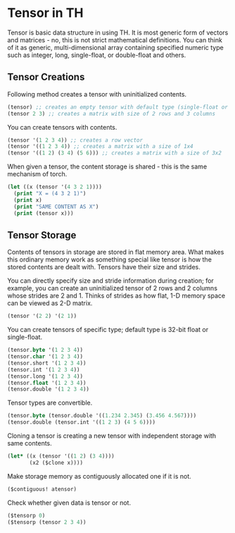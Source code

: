 # Tensor in TH

Tensor is basic data structure in using TH. It is most generic form of vectors and matrices - no,
this is not strict mathematical definitions. You can think of it as generic, multi-dimensional
array containing specified numeric type such as integer, long, single-float, or double-float and
others.

## Tensor Creations

Following method creates a tensor with uninitialized contents.

```lisp
(tensor) ;; creates an empty tensor with default type (single-float or 32bit float)
(tensor 2 3) ;; creates a matrix with size of 2 rows and 3 columns
```

You can create tensors with contents.

```lisp
(tensor '(1 2 3 4)) ;; creates a row vector
(tensor '((1 2 3 4)) ;; creates a matrix with a size of 1x4
(tensor '((1 2) (3 4) (5 6))) ;; creates a matrix with a size of 3x2
```

When given a tensor, the content storage is shared - this is the same mechanism of torch.

```lisp
(let ((x (tensor '(4 3 2 1))))
  (print "X = (4 3 2 1)")
  (print x)
  (print "SAME CONTENT AS X")
  (print (tensor x)))
```

## Tensor Storage

Contents of tensors in storage are stored in flat memory area. What makes this ordinary memory
work as something special like tensor is how the stored contents are dealt with. Tensors have
their size and strides.

You can directly specify size and stride information during creation; for example, you can create
an uninitialized tensor of 2 rows and 2 columns whose strides are 2 and 1. Thinks of strides as
how flat, 1-D memory space can be viewed as 2-D matrix.

```lisp
(tensor '(2 2) '(2 1))
```

You can create tensors of specific type; default type is 32-bit float or single-float.

```lisp
(tensor.byte '(1 2 3 4))
(tensor.char '(1 2 3 4))
(tensor.short '(1 2 3 4))
(tensor.int '(1 2 3 4))
(tensor.long '(1 2 3 4))
(tensor.float '(1 2 3 4))
(tensor.double '(1 2 3 4))
```

Tensor types are convertible.
```lisp
(tensor.byte (tensor.double '((1.234 2.345) (3.456 4.567))))
(tensor.double (tensor.int '((1 2 3) (4 5 6))))
```

Cloning a tensor is creating a new tensor with independent storage with same contents.

```lisp
(let* ((x (tensor '((1 2) (3 4))))
       (x2 ($clone x))))
```

Make storage memory as contiguously allocated one if it is not.

```lisp
($contiguous! atensor)
```

Check whether given data is tensor or not.

```lisp
($tensorp 0)
($tensorp (tensor 2 3 4))
```

